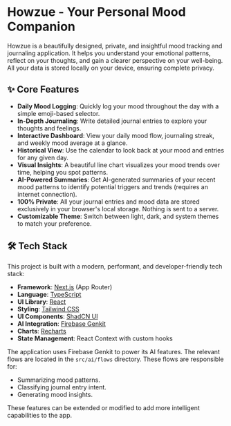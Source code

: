 # Howzue - Your Personal Mood Companion

Howzue is a beautifully designed, private, and insightful mood tracking and journaling application. It helps you understand your emotional patterns, reflect on your thoughts, and gain a clearer perspective on your well-being. All your data is stored locally on your device, ensuring complete privacy.

## ✨ Core Features

-   **Daily Mood Logging**: Quickly log your mood throughout the day with a simple emoji-based selector.
-   **In-Depth Journaling**: Write detailed journal entries to explore your thoughts and feelings.
-   **Interactive Dashboard**: View your daily mood flow, journaling streak, and weekly mood average at a glance.
-   **Historical View**: Use the calendar to look back at your mood and entries for any given day.
-   **Visual Insights**: A beautiful line chart visualizes your mood trends over time, helping you spot patterns.
-   **AI-Powered Summaries**: Get AI-generated summaries of your recent mood patterns to identify potential triggers and trends (requires an internet connection).
-   **100% Private**: All your journal entries and mood data are stored exclusively in your browser's local storage. Nothing is sent to a server.
-   **Customizable Theme**: Switch between light, dark, and system themes to match your preference.

## 🛠️ Tech Stack

This project is built with a modern, performant, and developer-friendly tech stack:

-   **Framework**: [Next.js](https://nextjs.org/) (App Router)
-   **Language**: [TypeScript](https://www.typescriptlang.org/)
-   **UI Library**: [React](https://react.dev/)
-   **Styling**: [Tailwind CSS](https://tailwindcss.com/)
-   **UI Components**: [ShadCN UI](https://ui.shadcn.com/)
-   **AI Integration**: [Firebase Genkit](https://firebase.google.com/docs/genkit)
-   **Charts**: [Recharts](https://recharts.org/)
-   **State Management**: React Context with custom hooks


The application uses Firebase Genkit to power its AI features. The relevant flows are located in the `src/ai/flows` directory. These flows are responsible for:
-   Summarizing mood patterns.
-   Classifying journal entry intent.
-   Generating mood insights.

These features can be extended or modified to add more intelligent capabilities to the app.
